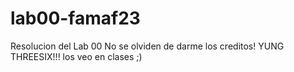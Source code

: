 # lab00-famaf23
Resolucion del Lab 00
No se olviden de darme los creditos! YUNG THREESIX!!! 
los veo en clases ;)
